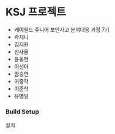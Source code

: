 # KSJ 프로젝트
*  케이쉴드 주니어 보안사고 분석대응 과정 7기
*  곽제니
*  김지원
*  신사율
*  윤동현
*  이선아
*  임승연
*  이종학
*  이준학
*  유병일


### Build Setup
설치
